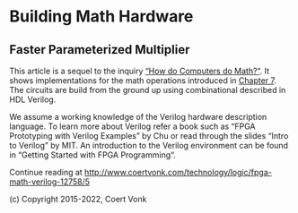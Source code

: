 # Building Math Hardware
## Faster Parameterized Multiplier

This article is a sequel to the inquiry [“How do Computers do Math?“](https://coertvonk.com/category/inquiries/computer-math).  It shows implementations for the math operations introduced in [Chapter 7](https://coertvonk.com/inquiries/computer-math/math-operations-using-gates-30710).  The circuits are build from the ground up using combinational described in HDL Verilog.

We assume a working knowledge of the Verilog hardware description language.  To learn more about Verilog refer a book such as “FPGA Prototyping with Verilog Examples” by Chu or read through the slides “Intro to Verilog” by MIT.  An introduction to the Verilog environment can be found in “Getting Started with FPGA Programming“.

Continue reading at http://www.coertvonk.com/technology/logic/fpga-math-verilog-12758/5

(c) Copyright 2015-2022, Coert Vonk
